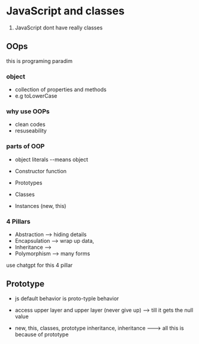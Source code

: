 # JavaScript and classes

1. JavaScript dont have really classes

## OOps
this is programing paradim 

### object 
- collection of properties and methods
- e.g toLowerCase

### why use OOPs

- clean codes
- resuseability

### parts of OOP
- object literals --means object

- Constructor function
- Prototypes
- Classes
- Instances (new, this)

### 4 Pillars 
- Abstraction --> hiding details
- Encapsulation --> wrap up data, 
- Inheritance --> 
- Polymorphism --> many forms

use chatgpt for this 4 pillar






## Prototype

- js default behavior is proto-typle behavior 
- access upper layer and upper layer (never give up) --> till it gets the null value

- new, this, classes, prototype inheritance, inheritance ---> all this is because of prototype